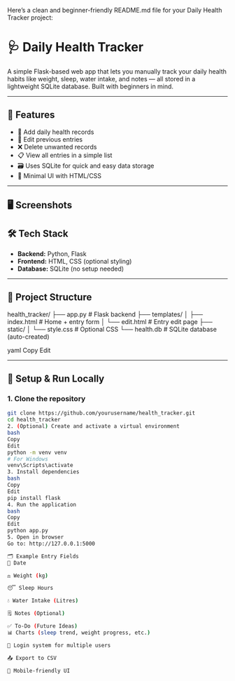 Here’s a clean and beginner-friendly README.md file for your Daily Health Tracker project:

# 🩺 Daily Health Tracker

A simple Flask-based web app that lets you manually track your daily health habits like weight, sleep, water intake, and notes — all stored in a lightweight SQLite database. Built with beginners in mind.

---

## 🚀 Features

- 📝 Add daily health records
- 🔁 Edit previous entries
- ❌ Delete unwanted records
- 📋 View all entries in a simple list
- 🗃️ Uses SQLite for quick and easy data storage
- 🎨 Minimal UI with HTML/CSS

---

## 🖥️ Screenshots



## 🛠️ Tech Stack

- **Backend:** Python, Flask
- **Frontend:** HTML, CSS (optional styling)
- **Database:** SQLite (no setup needed)

---

## 📁 Project Structure

health_tracker/
├── app.py # Flask backend
├── templates/
│ ├── index.html # Home + entry form
│ └── edit.html # Entry edit page
├── static/
│ └── style.css # Optional CSS
└── health.db # SQLite database (auto-created)

yaml
Copy
Edit

---

## 🔧 Setup & Run Locally

### 1. Clone the repository
```bash
git clone https://github.com/yourusername/health_tracker.git
cd health_tracker
2. (Optional) Create and activate a virtual environment
bash
Copy
Edit
python -m venv venv
# For Windows
venv\Scripts\activate
3. Install dependencies
bash
Copy
Edit
pip install flask
4. Run the application
bash
Copy
Edit
python app.py
5. Open in browser
Go to: http://127.0.0.1:5000

🗂 Example Entry Fields
📅 Date

⚖️ Weight (kg)

😴 Sleep Hours

💧 Water Intake (Litres)

🗒️ Notes (Optional)

✅ To-Do (Future Ideas)
📊 Charts (sleep trend, weight progress, etc.)

🔐 Login system for multiple users

📤 Export to CSV

📱 Mobile-friendly UI